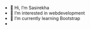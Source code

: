 - 👋 Hi, I’m Sasirekha
- 👀 I’m interested in webdevelopment
- 🌱 I’m currently learning Bootstrap
- 



<!---
20l31A0435/20l31A0435 is a ✨ special ✨ repository because its `README.md` (this file) appears on your GitHub profile.
You can click the Preview link to take a look at your changes.
--->
